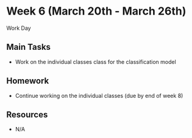 <h1>Week 6 (March 20th - March 26th)</h1>

<p> Work Day </p> 

<h2>Main Tasks</h2>
<ul>
  <li>Work on the individual classes class for the classification model</li>
</ul>
<h2>Homework</h2>
<ul>
  <li>Continue working on the individual classes (due by end of week 8) </li>
</ul>
<h2>Resources</h2> 
<ul>
  <li>N/A</li>
</ul>
